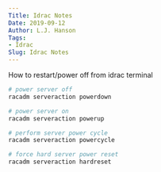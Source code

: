 ```yaml
---
Title: Idrac Notes
Date: 2019-09-12
Author: L.J. Hanson
Tags:
- Idrac
Slug: Idrac Notes
---
```


How to restart/power off from idrac terminal

```bash
# power server off
racadm serveraction powerdown

# power server on
racadm serveraction powerup

# perform server power cycle
racadm serveraction powercycle

# force hard server power reset
racadm serveraction hardreset
```
